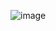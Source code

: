 ![image](https://user-images.githubusercontent.com/73960495/156074637-62d8d3c7-d8e1-43c2-a2ed-148705f31921.png)
